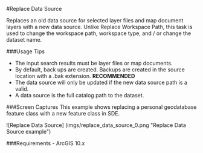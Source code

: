 #Replace Data Source

Replaces an old data source for selected layer files and map document layers with a new data source. Unlike Replace Workspace Path, this task is used to change the workspace path, workspace type, and / or change the dataset name.

###Usage Tips
  - The input search results must be layer files or map documents.
  - By default, back ups are created. Backups are created in the source location with a .bak extension. **RECOMMENDED**
  - The data source will only be updated if the new data source path is a valid.
  - A data source is the full catalog path to the dataset.

###Screen Captures
This example shows replacing a personal geodatabase feature class with a new feature class in SDE.

![Replace Data Source] (imgs/replace_data_source_0.png "Replace Data Source example")

###Requirements
    - ArcGIS 10.x